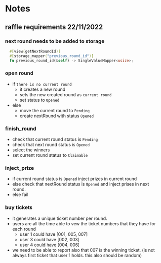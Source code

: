 # Notes

## raffle requirements 22/11/2022

### next round needs to be added to storage
```rust  
  #[view(getNextRoundId)]
  #[storage_mapper("previous_round_id")]
  fn previous_round_id(&self) -> SingleValueMapper<usize>;
```
 
### open round
- if `there is no current round`
    - it creates a new round
    - sets the new created round as `current round`
    - set status to `Opened`
- else
  - move the current round to `Pending`
  - create nextRound with status `Opened`

### finish_round
- check that current round status is `Pending`
- check that next round status is `Opened`
- select the winners
- set current round status to `Claimable`

### inject_prize
- if current round status is `Opened` inject prizes in current round
- else check that nextRound status is `Opened` and inject prises in next round.
- else fail

### buy tickets
- it generates a unique ticket number per round.
- users are all the time able to vew the ticket numbers that they have for each round
  - user 1 could have [001, 005, 007]
  - user 3 could have [002, 003]
  - user 4 could have [004, 006]
- we need to be able to report also that 007 is the winning ticket. (is not always first ticket that user 1 holds. this also should be random)


